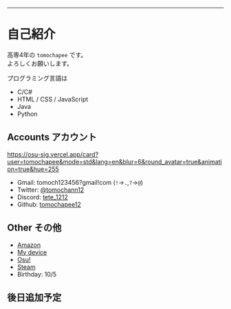 ---

# 自己紹介

高専4年の `tomochapee` です。  
よろしくお願いします。  

プログラミング言語は
- C/C#
- HTML / CSS / JavaScript
- Java
- Python

## Accounts アカウント
https://osu-sig.vercel.app/card?user=tomochapee&mode=std&lang=en&blur=6&round_avatar=true&animation=true&hue=255
- Gmail:
  tomoch123456?gmail!com
  (`!`->`.`,`?`->`@`)
- Twitter:
  [@tomochann12](https://twitter.com/tomochann12)
- Discord:
  [tete_1212](https://discord.com/users/801798242894741545)
- Github:
  [tomochapee12](https://github.com/tomochapee12)

## Other その他

- [Amazon](https://www.amazon.jp/hz/wishlist/ls/ACR7BHT9JAKW?ref_=wl_share)
- [My device](https://geartics.com/tomochann12)
- [Osu!](https://osu.ppy.sh/users/21865674)
- [Steam](https://steamcommunity.com/id/tomochapee/)
- Birthday: 10/5

## 後日追加予定
